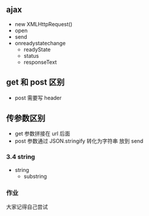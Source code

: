 ## ajax

- new XMLHttpRequest()
- open
- send
- onreadystatechange
    - readyState
    - status
    - responseText

## get 和 post 区别
- post 需要写 header
## 传参数区别
- get 参数拼接在 url 后面
- post 参数通过 JSON.stringify 转化为字符串 放到 send
### 3.4 string
- string
  - substring
  
### 作业
大家记得自己尝试

